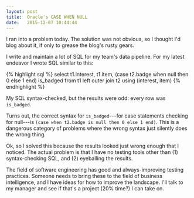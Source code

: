 ```yaml
---
layout: post
title:  Oracle's CASE WHEN NULL
date:   2015-12-07 10:44:44
---
```

I ran into a problem today.
The solution was not obvious, so I thought I'd blog about it, if only to grease the blog's rusty gears.

I write and maintain a lot of SQL for my team's data pipeline.
For my latest endeavor I wrote SQL similar to this:

{% highlight sql %}
select t1.interest,
       t1.item,
       (case t2.badge when null then 0 else 1 end) is_badged
from t1
left outer join t2 using (interest, item)
{% endhighlight %}

My SQL syntax-checked, but the results were odd: every row was `is_badged`.

Turns out, the correct syntax for `is_badged`---for case statements checking for null---is `(case when t2.badge is null then 0 else 1 end)`.
This is a dangerous category of problems where the wrong syntax just silently does the wrong thing.

Ok, so I solved this because the results looked just wrong enough that I noticed.
The actual problem is that I have no testing tools other than (1) syntax-checking SQL, and (2) eyeballing the results.

The field of software engineering has good and always-improving testing practices.
Someone needs to bring these to the field of business intelligence, and I have ideas for how to improve the landscape.
I'll talk to my manager and see if that's a project (20% time?) I can take on.
